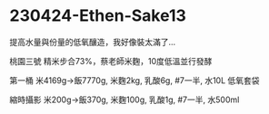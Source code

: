 # 230424-Ethen-Sake13

提高水量與份量的低氧釀造，我好像裝太滿了...

桃園三號 精米步合73%，蔡老師米麴，10度低溫並行發酵

第一桶 米4169g->飯7770g, 米麴2kg, 乳酸6g, #7一半, 水10L 低氧套袋

縮時攝影 米200g->飯370g, 米麴100g, 乳酸1g, #7一半, 水500ml

